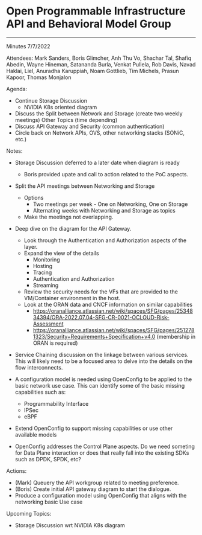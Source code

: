 # Open Programmable Infrastructure API and Behavioral Model Group

---
Minutes 7/7/2022

Attendees: Mark Sanders, Boris Glimcher, Anh Thu Vo, Shachar Tal, Shafiq Abedin, Wayne Hineman, Satananda Burla, Venkat Pullela, Rob Davis, Navad Haklai, Liel, Anuradha Karuppiah, Noam Gottlieb, Tim Michels, Prasun Kapoor, Thomas Monjalon

Agenda:

- Continue Storage Discussion
  - NVIDIA K8s oriented diagram
- Discuss the Split between Network and Storage (create two weekly meetings)
Other Topics (time depending)
- Discuss API Gateway and Security (common authentication)
- Circle back on Network APIs, OVS, other networking stacks (SONiC, etc.)

Notes:

- Storage Discussion deferred to a later date when diagram is ready
  - Boris provided upate and call to action related to the PoC aspects.

- Split the API meetings between Networking and Storage
  - Options
    - Two meetings per week - One on Networking, One on Storage
    - Alternating weeks with Networking and Storage as topics
  - Make the meetings not overlapping.

- Deep dive on the diagram for the API Gateway.
  - Look through the Authentication and Authorization aspects of the layer.
  - Expand the view of the details
    - Monitoring
    - Hosting
    - Tracing
    - Authentication and Authorization
    - Streaming
  - Review the security needs for the VFs that are provided to the VM/Container environment in the host.
  - Look at the ORAN data and CNCF information on similar capabilities
    - <https://oranalliance.atlassian.net/wiki/spaces/SFG/pages/2534834394/ORA-2022.07.04-SFG-CR-0021-OCLOUD-Risk-Assessment>
    - <https://oranalliance.atlassian.net/wiki/spaces/SFG/pages/2512781323/Security+Requirements+Specification+v4.0> (membership in ORAN is required)

- Service Chaining discussion on the linkage between various services.  This will likely need to be a focused area to delve into the details on the flow interconnects.

- A configuration model is needed using OpenConfig to be applied to the basic network use case.  This can identify some of the basic missing capabilities such as:
  - Programmability Interface
  - IPSec
  - eBPF
- Extend OpenConfig to support missing capabilities or use other available models
- OpenConfig addresses the Control Plane aspects.  Do we need someting for Data Plane interaction or does that really fall into the existing SDKs such as DPDK, SPDK, etc?

Actions:

- (Mark) Queuery the API workgroup related to meeting preference.
- (Boris) Create initial API gateway diagram to start the dialogue.
- Produce a configuration model using OpenConfig that aligns with the networking basic Use case

Upcoming Topics:

- Storage Discussion wrt NVIDIA K8s diagram
